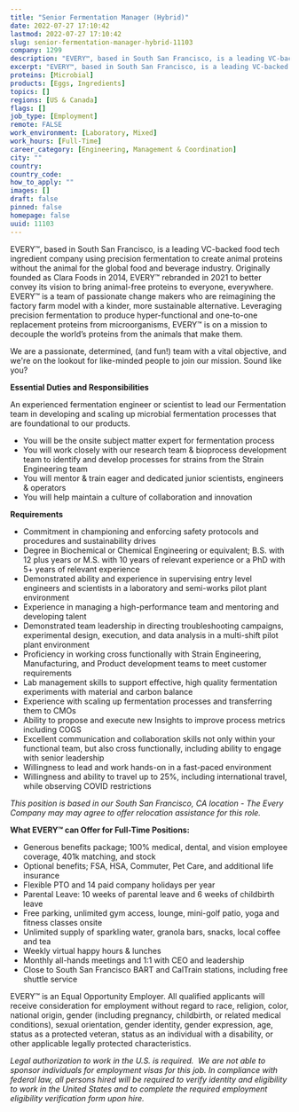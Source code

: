 ```yaml
---
title: "Senior Fermentation Manager (Hybrid)"
date: 2022-07-27 17:10:42
lastmod: 2022-07-27 17:10:42
slug: senior-fermentation-manager-hybrid-11103
company: 1299
description: "EVERY™, based in South San Francisco, is a leading VC-backed food tech ingredient company using precision fermentation to create animal proteins without the animal for the global food and beverage industry. Originally founded as Clara Foods in 2014, EVERY™ rebranded in 2021 to better convey its vision to bring animal-free proteins to everyone, everywhere. EVERY™ is a team of passionate change makers who are reimagining the factory farm model with a kinder, more sustainable alternative."
excerpt: "EVERY™, based in South San Francisco, is a leading VC-backed food tech ingredient company using precision fermentation to create animal proteins without the animal for the global food and beverage industry. Originally founded as Clara Foods in 2014, EVERY™ rebranded in 2021 to better convey its vision to bring animal-free proteins to everyone, everywhere. EVERY™ is a team of passionate change makers who are reimagining the factory farm model with a kinder, more sustainable alternative."
proteins: [Microbial]
products: [Eggs, Ingredients]
topics: []
regions: [US & Canada]
flags: []
job_type: [Employment]
remote: FALSE
work_environment: [Laboratory, Mixed]
work_hours: [Full-Time]
career_category: [Engineering, Management & Coordination]
city: ""
country: 
country_code: 
how_to_apply: ""
images: []
draft: false
pinned: false
homepage: false
uuid: 11103
---
```

<p>EVERY™, based in South San Francisco, is a leading VC-backed food tech ingredient company using precision fermentation to create animal proteins without the animal for the global food and beverage industry. Originally founded as Clara Foods in 2014, EVERY™ rebranded in 2021 to better convey its vision to bring animal-free proteins to everyone, everywhere. EVERY™ is a team of passionate change makers who are reimagining the factory farm model with a kinder, more sustainable alternative. Leveraging precision fermentation to produce hyper-functional and one-to-one replacement proteins from microorganisms, EVERY™ is on a mission to decouple the world’s proteins from the animals that make them.</p>
<p>We are a passionate, determined, (and fun!) team with a vital objective, and we're on the lookout for like-minded people to join our mission. Sound like you?</p>
<p><strong>Essential Duties and Responsibilities</strong></p>
<p>An experienced fermentation engineer or scientist to lead our Fermentation team in developing and scaling up microbial fermentation processes that are foundational to our products.</p>
<ul>
<li>You will be the onsite subject matter expert for fermentation process</li>
<li>You will work closely with our research team & bioprocess development team to identify and develop processes for strains from the Strain Engineering team</li>
<li>You will mentor & train eager and dedicated junior scientists, engineers & operators</li>
<li>You will help maintain a culture of collaboration and innovation</li>
</ul>
<p><strong>Requirements</strong></p>
<ul>
<li>Commitment in championing and enforcing safety protocols and procedures and sustainability drives</li>
<li>Degree in Biochemical or Chemical Engineering or equivalent; B.S. with 12 plus years or M.S. with 10 years of relevant experience or a PhD with 5+ years of relevant experience</li>
<li>Demonstrated ability and experience in supervising entry level engineers and scientists in a laboratory and semi-works pilot plant environment</li>
<li>Experience in managing a high-performance team and mentoring and developing talent</li>
<li>Demonstrated team leadership in directing troubleshooting campaigns, experimental design, execution, and data analysis in a multi-shift pilot plant environment</li>
<li>Proficiency in working cross functionally with Strain Engineering, Manufacturing, and Product development teams to meet customer requirements</li>
<li>Lab management skills to support effective, high quality fermentation experiments with material and carbon balance</li>
<li>Experience with scaling up fermentation processes and transferring them to CMOs</li>
<li>Ability to propose and execute new Insights to improve process metrics including COGS</li>
<li>Excellent communication and collaboration skills not only within your functional team, but also cross functionally, including ability to engage with senior leadership</li>
<li>Willingness to lead and work hands-on in a fast-paced environment</li>
<li>Willingness and ability to travel up to 25%, including international travel, while observing COVID restrictions</li>
</ul>
<p><em>This position is based in our South San Francisco, CA location - The Every Company may may agree to offer relocation assistance for this role. </em></p>
<p><strong>What EVERY™ can Offer for Full-Time Positions:</strong></p>
<ul>
<li>Generous benefits package; 100% medical, dental, and vision employee coverage, 401k matching, and stock</li>
<li>Optional benefits; FSA, HSA, Commuter, Pet Care, and additional life insurance</li>
<li>Flexible PTO and 14 paid company holidays per year</li>
<li>Parental Leave: 10 weeks of parental leave and 6 weeks of childbirth leave</li>
<li>Free parking, unlimited gym access, lounge, mini-golf patio, yoga and fitness classes onsite</li>
<li>Unlimited supply of sparkling water, granola bars, snacks, local coffee and tea</li>
<li>Weekly virtual happy hours & lunches</li>
<li>Monthly all-hands meetings and 1:1 with CEO and leadership</li>
<li>Close to South San Francisco BART and CalTrain stations, including free shuttle service</li>
</ul>
<p>EVERY™ is an Equal Opportunity Employer. All qualified applicants will receive consideration for employment without regard to race, religion, color, national origin, gender (including pregnancy, childbirth, or related medical conditions), sexual orientation, gender identity, gender expression, age, status as a protected veteran, status as an individual with a disability, or other applicable legally protected characteristics.</p>
<p><em>Legal authorization to work in the U.S. is required.  We are not able to sponsor individuals for employment visas for this job. </em><em>In compliance with federal law, all persons hired will be required to verify identity and eligibility to work in the United States and to complete the required employment eligibility verification form upon hire.</em></p>
